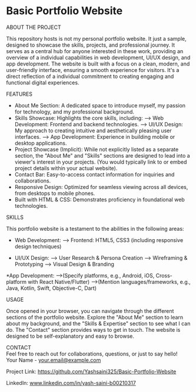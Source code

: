 # Basic Portfolio Website


ABOUT THE PROJECT

This repository hosts is not my personal portfolio website. It just a sample, designed to showcase the skills, projects, and professional journey. It serves as a central hub for anyone interested in these work, providing an overview of a individual capabilities in web development, UI/UX design, and app development.
The website is built with a focus on a clean, modern, and user-friendly interface, ensuring a smooth experience for visitors. It's a direct reflection of a individual commitment to creating engaging and functional digital experiences.


FEATURES

* About Me Section: A dedicated space to introduce myself, my passion for technology, and my professional background.
* Skills Showcase: Highlights the core skills, including:
--> Web Development: Frontend and backend technologies.
--> UI/UX Design: My approach to creating intuitive and aesthetically pleasing user interfaces.
--> App Development: Experience in building mobile or desktop applications.
* Project Showcase (Implicit): While not explicitly listed as a separate section, the "About Me" and "Skills" sections are designed to lead into a viewer's interest in your projects. (You would typically link to or embed project details within your actual website).
* Contact Bar: Easy-to-access contact information for inquiries and collaborations.
* Responsive Design: Optimized for seamless viewing across all devices, from desktops to mobile phones.
* Built with HTML & CSS: Demonstrates proficiency in foundational web technologies.


SKILLS

This portfolio website is a testament to the abilities in the following areas:

* Web Development:
--> Frontend: HTML5, CSS3 (including responsive design techniques)

* UI/UX Design:
--> User Research & Persona Creation
--> Wireframing & Prototyping
--> Visual Design & Branding

*App Development:
-->(Specify platforms, e.g., Android, iOS, Cross-platform with React Native/Flutter)
-->(Mention languages/frameworks, e.g., Java, Kotlin, Swift, Objective-C, Dart)


USAGE

Once opened in your browser, you can navigate through the different sections of the portfolio website. Explore the "About Me" section to learn about my background, and the "Skills & Expertise" section to see what I can do. The "Contact" section provides ways to get in touch. The website is designed to be self-explanatory and easy to browse.


CONTACT
<br>
Feel free to reach out for collaborations, questions, or just to say hello!
<br>
Your Name - your.email@example.com

Project Link: https://github.com/Yashsaini325/Basic-Portfolio-Website

LinkedIn: www.linkedin.com/in/yash-saini-b00210317
